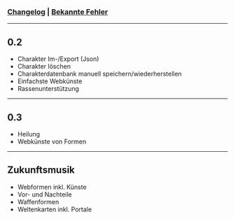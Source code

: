 ### [Changelog](https://github.com/christophergoltz/imago-app/blob/develop/Changelog.md) | [Bekannte Fehler](https://github.com/christophergoltz/imago-app/issues?q=is%3Aissue+is%3Aopen+label%3Abug)


---
## 0.2
- Charakter Im-/Export (Json)
- Charakter löschen
- Charakterdatenbank manuell speichern/wiederherstellen
- Einfachste Webkünste
- Rassenunterstützung

---
## 0.3
- Heilung
- Webkünste von Formen

---
## Zukunftsmusik
- Webformen inkl. Künste
- Vor- und Nachteile
- Waffenformen
- Weltenkarten inkl. Portale

